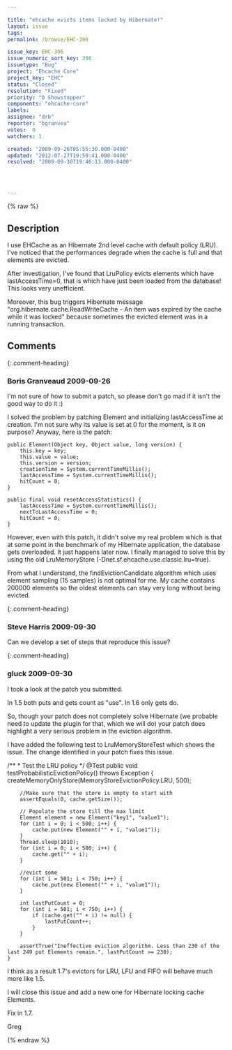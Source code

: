 ```yaml
---

title: "ehcache evicts items locked by Hibernate!"
layout: issue
tags: 
permalink: /browse/EHC-396

issue_key: EHC-396
issue_numeric_sort_key: 396
issuetype: "Bug"
project: "Ehcache Core"
project_key: "EHC"
status: "Closed"
resolution: "Fixed"
priority: "0 Showstopper"
components: "ehcache-core"
labels: 
assignee: "drb"
reporter: "bgranvea"
votes:  0
watchers: 1

created: "2009-09-26T05:55:30.000-0400"
updated: "2012-07-27T19:59:41.000-0400"
resolved: "2009-09-30T19:46:13.000-0400"




---
```


{% raw %}

## Description

<div markdown="1" class="description">

I use EHCache as an Hibernate 2nd level cache with default policy (LRU). I've noticed that the performances degrade when the cache is full and that elements are evicted.

After investigation, I've found that LruPolicy evicts elements which have lastAccessTime=0, that is which have just been loaded from the database! This looks very unefficient.

Moreover, this bug triggers Hibernate message "org.hibernate.cache.ReadWriteCache - An item was expired by the cache while it was locked" because sometimes the evicted element was in a running transaction.


</div>

## Comments


{:.comment-heading}
### **Boris Granveaud** <span class="date">2009-09-26</span>

<div markdown="1" class="comment">

I'm not sure of how to submit a patch, so please don't go mad if it isn't the good way to do it :)

I solved the problem by patching Element and initializing lastAccessTime at creation. I'm not sure why its value is set at 0 for the moment, is it on purpose? Anyway, here is the patch:

    public Element(Object key, Object value, long version) {
        this.key = key;
        this.value = value;
        this.version = version;
        creationTime = System.currentTimeMillis();
        lastAccessTime = System.currentTimeMillis();
        hitCount = 0;
    }

    public final void resetAccessStatistics() {
        lastAccessTime = System.currentTimeMillis();
        nextToLastAccessTime = 0;
        hitCount = 0;
    }

However, even with this patch, it didn't solve my real problem which is that at some point in the benchmark of my Hibernate application, the database gets overloaded. It just happens later now. I finally managed to solve this by using the old LruMemoryStore (-Dnet.sf.ehcache.use.classic.lru=true).

From what I understand, the findEvictionCandidate algorithm which uses element sampling (15 samples) is not optimal for me. My cache contains 200000 elements so the oldest elements can stay very long without being evicted.


</div>


{:.comment-heading}
### **Steve Harris** <span class="date">2009-09-30</span>

<div markdown="1" class="comment">

Can we develop a set of steps that reproduce this issue?

</div>


{:.comment-heading}
### **gluck** <span class="date">2009-09-30</span>

<div markdown="1" class="comment">

I took a look at the patch you submitted. 

In 1.5 both puts and gets count as "use". In 1.6 only gets do.

So, though your patch does not completely solve Hibernate (we probable need to update the plugin for that, which we will do) your patch does highlight a very serious problem in the eviction algorithm. 

I have added  the following test to LruMemoryStoreTest which shows the issue. The change identified in your patch fixes this issue. 

 /\*\*
     * Test the LRU policy
     */
    @Test
    public void testProbabilisticEvictionPolicy() throws Exception {
        createMemoryOnlyStore(MemoryStoreEvictionPolicy.LRU, 500);

        //Make sure that the store is empty to start with
        assertEquals(0, cache.getSize());

        // Populate the store till the max limit
        Element element = new Element("key1", "value1");
        for (int i = 0; i < 500; i++) {
            cache.put(new Element("" + i, "value1"));
        }
        Thread.sleep(1010);
        for (int i = 0; i < 500; i++) {
            cache.get("" + i);
        }

        //evict some
        for (int i = 501; i < 750; i++) {
            cache.put(new Element("" + i, "value1"));
        }

        int lastPutCount = 0;
        for (int i = 501; i < 750; i++) {
            if (cache.get("" + i) != null) {
                lastPutCount++;
            }
        }

        assertTrue("Ineffective eviction algorithm. Less than 230 of the last 249 put Elements remain.", lastPutCount >= 230);
    }

I think as a result 1.7's evictors for LRU, LFU and FIFO will behave much more like 1.5.

I will close this issue and add a new one for Hibernate locking cache Elements.

Fix in 1.7.

Greg

</div>



{% endraw %}
